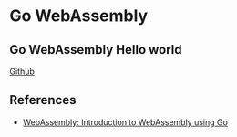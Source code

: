 # Go WebAssembly

## Go WebAssembly Hello world

[Github](https://github.com/chaolinye/hello-go-webassembly)

## References

- [WebAssembly: Introduction to WebAssembly using Go](https://golangbot.com/webassembly-using-go/)